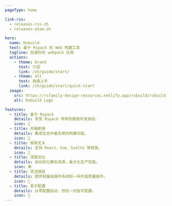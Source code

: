 ```yaml
---
pageType: home

link-rss:
  - releases-rss-zh
  - releases-atom-zh

hero:
  name: Rsbuild
  text: 基于 Rspack 的 Web 构建工具
  tagline: 加速你的 webpack 应用
  actions:
    - theme: brand
      text: 介绍
      link: /zh/guide/start/
    - theme: alt
      text: 快速上手
      link: /zh/guide/start/quick-start
  image:
    src: https://rsfamily-design-resources.netlify.app/rsbuild/rsbuild-logo.svg
    alt: Rsbuild Logo

features:
  - title: 基于 Rspack
    details: 享受 Rspack 带来的极致开发体验。
    icon: 🚀
  - title: 开箱即用
    details: 集成生态中最实用的构建功能。
    icon: 🦄
  - title: 框架无关
    details: 支持 React、Vue、Svelte 等框架。
    icon: 🎯
  - title: 深度优化
    details: 自动优化静态资源，最大化生产性能。
    icon: 🛠️
  - title: 灵活插拔
    details: 提供轻量级插件系统和一系列高质量插件。
    icon: 🎨
  - title: 易于配置
    details: 以零配置启动，然后一切皆可配置。
    icon: 🍭
---
```


